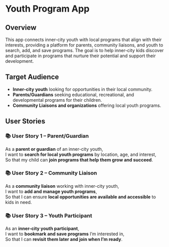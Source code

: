 # Youth Program App

## Overview
This app connects inner-city youth with local programs that align with their interests, providing a platform for parents, community liaisons, and youth to search, add, and save programs. The goal is to help inner-city kids discover and participate in programs that nurture their potential and support their development.

## Target Audience
- **Inner-city youth** looking for opportunities in their local community.
- **Parents/Guardians** seeking educational, recreational, and developmental programs for their children.
- **Community Liaisons and organizations** offering local youth programs.

## User Stories

### 📚 User Story 1 – Parent/Guardian
As a **parent or guardian** of an inner-city youth,  
I want to **search for local youth programs** by location, age, and interest,  
So that my child can **join programs that help them grow and succeed**.

### 📚 User Story 2 – Community Liaison
As a **community liaison** working with inner-city youth,  
I want to **add and manage youth programs**,  
So that I can ensure **local opportunities are available and accessible** to kids in need.

### 📚 User Story 3 – Youth Participant
As an **inner-city youth participant**,  
I want to **bookmark and save programs** I’m interested in,  
So that I can **revisit them later and join when I’m ready**.
